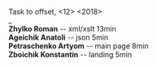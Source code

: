 Task to offset, <12> <2018>  
_  
**Zhylko Roman** -- xml/xslt 13min   
**Ageichik Anatoli** -- json 5min   
**Petraschenko Artyom** -- main page 8min   
**Zboichik Konstantin** -- landing 5min   